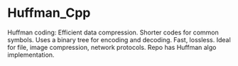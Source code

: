 # Huffman_Cpp
Huffman coding: Efficient data compression. Shorter codes for common symbols. Uses a binary tree for encoding and decoding. Fast, lossless. Ideal for file, image compression, network protocols. Repo has Huffman algo implementation.
